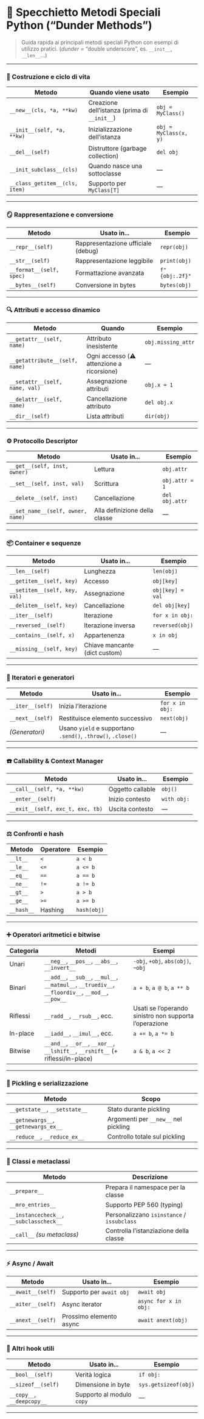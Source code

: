 # 🐍 Specchietto Metodi Speciali Python (“Dunder Methods”)

> Guida rapida ai principali metodi speciali Python con esempi di utilizzo pratici.
> (*dunder* = “double underscore”, es. `__init__`, `__len__`...)

---

### 🧱 Costruzione e ciclo di vita

| Metodo                         | Quando viene usato                           | Esempio               |
| ------------------------------ | -------------------------------------------- | --------------------- |
| `__new__(cls, *a, **kw)`       | Creazione dell’istanza (prima di `__init__`) | `obj = MyClass()`     |
| `__init__(self, *a, **kw)`     | Inizializzazione dell’istanza                | `obj = MyClass(x, y)` |
| `__del__(self)`                | Distruttore (garbage collection)             | `del obj`             |
| `__init_subclass__(cls)`       | Quando nasce una sottoclasse                 | —                     |
| `__class_getitem__(cls, item)` | Supporto per `MyClass[T]`                    | —                     |

---

### 🪞 Rappresentazione e conversione

| Metodo                   | Usato in...                        | Esempio        |
| ------------------------ | ---------------------------------- | -------------- |
| `__repr__(self)`         | Rappresentazione ufficiale (debug) | `repr(obj)`    |
| `__str__(self)`          | Rappresentazione leggibile         | `print(obj)`   |
| `__format__(self, spec)` | Formattazione avanzata             | `f"{obj:.2f}"` |
| `__bytes__(self)`        | Conversione in bytes               | `bytes(obj)`   |

---

### 🔍 Attributi e accesso dinamico

| Metodo                         | Quando                                    | Esempio            |
| ------------------------------ | ----------------------------------------- | ------------------ |
| `__getattr__(self, name)`      | Attributo inesistente                     | `obj.missing_attr` |
| `__getattribute__(self, name)` | Ogni accesso (⚠️ attenzione a ricorsione) | —                  |
| `__setattr__(self, name, val)` | Assegnazione attributi                    | `obj.x = 1`        |
| `__delattr__(self, name)`      | Cancellazione attributo                   | `del obj.x`        |
| `__dir__(self)`                | Lista attributi                           | `dir(obj)`         |

---

### ⚙️ Protocollo Descriptor

| Metodo                            | Usato in...                   | Esempio        |
| --------------------------------- | ----------------------------- | -------------- |
| `__get__(self, inst, owner)`      | Lettura                       | `obj.attr`     |
| `__set__(self, inst, val)`        | Scrittura                     | `obj.attr = 1` |
| `__delete__(self, inst)`          | Cancellazione                 | `del obj.attr` |
| `__set_name__(self, owner, name)` | Alla definizione della classe | —              |

---

### 📦 Container e sequenze

| Metodo                        | Usato in...                   | Esempio          |
| ----------------------------- | ----------------------------- | ---------------- |
| `__len__(self)`               | Lunghezza                     | `len(obj)`       |
| `__getitem__(self, key)`      | Accesso                       | `obj[key]`       |
| `__setitem__(self, key, val)` | Assegnazione                  | `obj[key] = val` |
| `__delitem__(self, key)`      | Cancellazione                 | `del obj[key]`   |
| `__iter__(self)`              | Iterazione                    | `for x in obj:`  |
| `__reversed__(self)`          | Iterazione inversa            | `reversed(obj)`  |
| `__contains__(self, x)`       | Appartenenza                  | `x in obj`       |
| `__missing__(self, key)`      | Chiave mancante (dict custom) | —                |

---

### 🔁 Iteratori e generatori

| Metodo           | Usato in...                                                  | Esempio         |
| ---------------- | ------------------------------------------------------------ | --------------- |
| `__iter__(self)` | Inizia l’iterazione                                          | `for x in obj:` |
| `__next__(self)` | Restituisce elemento successivo                              | `next(obj)`     |
| *(Generatori)*   | Usano `yield` e supportano `.send()`, `.throw()`, `.close()` | —               |

---

### ☎️ Callability & Context Manager

| Metodo                           | Usato in...      | Esempio     |
| -------------------------------- | ---------------- | ----------- |
| `__call__(self, *a, **kw)`       | Oggetto callable | `obj()`     |
| `__enter__(self)`                | Inizio contesto  | `with obj:` |
| `__exit__(self, exc_t, exc, tb)` | Uscita contesto  | —           |

---

### ⚖️ Confronti e hash

| Metodo     | Operatore | Esempio     |
| ---------- | --------- | ----------- |
| `__lt__`   | `<`       | `a < b`     |
| `__le__`   | `<=`      | `a <= b`    |
| `__eq__`   | `==`      | `a == b`    |
| `__ne__`   | `!=`      | `a != b`    |
| `__gt__`   | `>`       | `a > b`     |
| `__ge__`   | `>=`      | `a >= b`    |
| `__hash__` | Hashing   | `hash(obj)` |

---

### ➕ Operatori aritmetici e bitwise

| Categoria | Metodi                                                                                             | Esempi                                                 |
| --------- | -------------------------------------------------------------------------------------------------- | ------------------------------------------------------ |
| Unari     | `__neg__`, `__pos__`, `__abs__`, `__invert__`                                                      | `-obj`, `+obj`, `abs(obj)`, `~obj`                     |
| Binari    | `__add__`, `__sub__`, `__mul__`, `__matmul__`, `__truediv__`, `__floordiv__`, `__mod__`, `__pow__` | `a + b`, `a @ b`, `a ** b`                             |
| Riflessi  | `__radd__`, `__rsub__`, ecc.                                                                       | Usati se l’operando sinistro non supporta l’operazione |
| In-place  | `__iadd__`, `__imul__`, ecc.                                                                       | `a += b`, `a *= b`                                     |
| Bitwise   | `__and__`, `__or__`, `__xor__`, `__lshift__`, `__rshift__` (+ riflessi/in-place)                   | `a & b`, `a << 2`                                      |

---

### 💾 Pickling e serializzazione

| Metodo                                | Scopo                                |
| ------------------------------------- | ------------------------------------ |
| `__getstate__`, `__setstate__`        | Stato durante pickling               |
| `__getnewargs__`, `__getnewargs_ex__` | Argomenti per `__new__` nel pickling |
| `__reduce__`, `__reduce_ex__`         | Controllo totale sul pickling        |

---

### 🧬 Classi e metaclassi

| Metodo                                   | Descrizione                                |
| ---------------------------------------- | ------------------------------------------ |
| `__prepare__`                            | Prepara il namespace per la classe         |
| `__mro_entries__`                        | Supporto PEP 560 (typing)                  |
| `__instancecheck__`, `__subclasscheck__` | Personalizzano `isinstance` / `issubclass` |
| `__call__` *(su metaclass)*              | Controlla l’istanziazione della classe     |

---

### ⚡ Async / Await

| Metodo            | Usato in...              | Esempio               |
| ----------------- | ------------------------ | --------------------- |
| `__await__(self)` | Supporto per `await obj` | `await obj`           |
| `__aiter__(self)` | Async iterator           | `async for x in obj:` |
| `__anext__(self)` | Prossimo elemento async  | `await anext(obj)`    |

---

### 🧩 Altri hook utili

| Metodo                     | Usato in...               | Esempio              |
| -------------------------- | ------------------------- | -------------------- |
| `__bool__(self)`           | Verità logica             | `if obj:`            |
| `__sizeof__(self)`         | Dimensione in byte        | `sys.getsizeof(obj)` |
| `__copy__`, `__deepcopy__` | Supporto al modulo `copy` | —                    |

---
